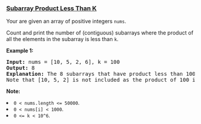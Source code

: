 ### [Subarray Product Less Than K](https://leetcode.com/problems/subarray-product-less-than-k)

<p>Your are given an array of positive integers <code>nums</code>.</p>
<p>Count and print the number of (contiguous) subarrays where the product of all the elements in the subarray is less than <code>k</code>.</p>

<p><b>Example 1:</b><br />
<pre>
<b>Input:</b> nums = [10, 5, 2, 6], k = 100
<b>Output:</b> 8
<b>Explanation:</b> The 8 subarrays that have product less than 100 are: [10], [5], [2], [6], [10, 5], [5, 2], [2, 6], [5, 2, 6].
Note that [10, 5, 2] is not included as the product of 100 is not strictly less than k.
</pre>
</p>

<p><b>Note:</b>
<li><code>0 < nums.length <= 50000</code>.</li>
<li><code>0 < nums[i] < 1000</code>.</li>
<li><code>0 <= k < 10^6</code>.</li>
</p>